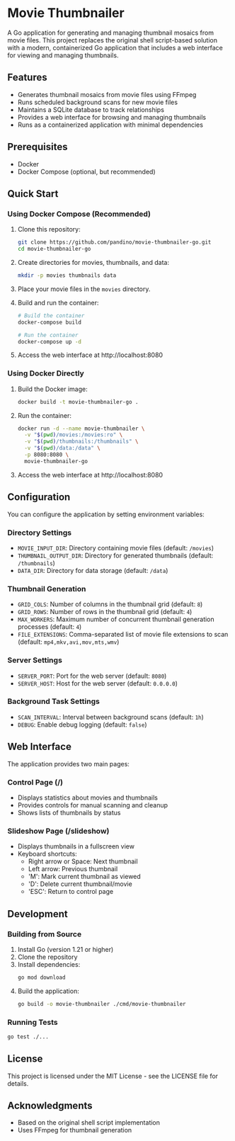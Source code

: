 # Movie Thumbnailer

A Go application for generating and managing thumbnail mosaics from movie files. This project replaces the original shell script-based solution with a modern, containerized Go application that includes a web interface for viewing and managing thumbnails.

## Features

- Generates thumbnail mosaics from movie files using FFmpeg
- Runs scheduled background scans for new movie files
- Maintains a SQLite database to track relationships
- Provides a web interface for browsing and managing thumbnails
- Runs as a containerized application with minimal dependencies

## Prerequisites

- Docker
- Docker Compose (optional, but recommended)

## Quick Start

### Using Docker Compose (Recommended)

1. Clone this repository:
   ```bash
   git clone https://github.com/pandino/movie-thumbnailer-go.git
   cd movie-thumbnailer-go
   ```

2. Create directories for movies, thumbnails, and data:
   ```bash
   mkdir -p movies thumbnails data
   ```

3. Place your movie files in the `movies` directory.

4. Build and run the container:
   ```bash
   # Build the container
   docker-compose build

   # Run the container
   docker-compose up -d
   ```

5. Access the web interface at http://localhost:8080

### Using Docker Directly

1. Build the Docker image:
   ```bash
   docker build -t movie-thumbnailer-go .
   ```

2. Run the container:
   ```bash
   docker run -d --name movie-thumbnailer \
     -v "$(pwd)/movies:/movies:ro" \
     -v "$(pwd)/thumbnails:/thumbnails" \
     -v "$(pwd)/data:/data" \
     -p 8080:8080 \
     movie-thumbnailer-go
   ```

3. Access the web interface at http://localhost:8080

## Configuration

You can configure the application by setting environment variables:

### Directory Settings
- `MOVIE_INPUT_DIR`: Directory containing movie files (default: `/movies`)
- `THUMBNAIL_OUTPUT_DIR`: Directory for generated thumbnails (default: `/thumbnails`)
- `DATA_DIR`: Directory for data storage (default: `/data`)

### Thumbnail Generation
- `GRID_COLS`: Number of columns in the thumbnail grid (default: `8`)
- `GRID_ROWS`: Number of rows in the thumbnail grid (default: `4`)
- `MAX_WORKERS`: Maximum number of concurrent thumbnail generation processes (default: `4`)
- `FILE_EXTENSIONS`: Comma-separated list of movie file extensions to scan (default: `mp4,mkv,avi,mov,mts,wmv`)

### Server Settings
- `SERVER_PORT`: Port for the web server (default: `8080`)
- `SERVER_HOST`: Host for the web server (default: `0.0.0.0`)

### Background Task Settings
- `SCAN_INTERVAL`: Interval between background scans (default: `1h`)
- `DEBUG`: Enable debug logging (default: `false`)

## Web Interface

The application provides two main pages:

### Control Page (/)
- Displays statistics about movies and thumbnails
- Provides controls for manual scanning and cleanup
- Shows lists of thumbnails by status

### Slideshow Page (/slideshow)
- Displays thumbnails in a fullscreen view
- Keyboard shortcuts:
  - Right arrow or Space: Next thumbnail
  - Left arrow: Previous thumbnail
  - 'M': Mark current thumbnail as viewed
  - 'D': Delete current thumbnail/movie
  - 'ESC': Return to control page

## Development

### Building from Source

1. Install Go (version 1.21 or higher)
2. Clone the repository
3. Install dependencies:
   ```bash
   go mod download
   ```
4. Build the application:
   ```bash
   go build -o movie-thumbnailer ./cmd/movie-thumbnailer
   ```

### Running Tests

```bash
go test ./...
```

## License

This project is licensed under the MIT License - see the LICENSE file for details.

## Acknowledgments

- Based on the original shell script implementation
- Uses FFmpeg for thumbnail generation
